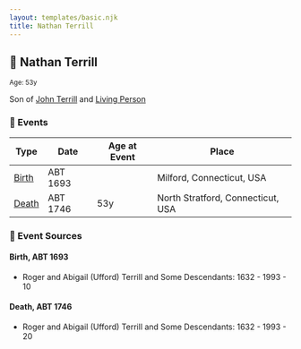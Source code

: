 ```yaml
---
layout: templates/basic.njk
title: Nathan Terrill
---
```

## 🔵 Nathan Terrill
<small>Age: 53y</small>

Son of [John Terrill](/people/6/65221157) and [Living Person](/people/4/48582652)

### 📆 Events

Type | Date | Age at Event | Place
------ | ------ | ------ | ------
[Birth](#event-event-2) | ABT 1693 |  | Milford, Connecticut, USA
[Death](#event-event-3) | ABT 1746 | 53y | North Stratford, Connecticut, USA

### 📰 Event Sources

#### <a id="event-event-2"></a> Birth, ABT 1693
* Roger and Abigail (Ufford) Terrill and Some Descendants: 1632 - 1993  - 10

#### <a id="event-event-3"></a> Death, ABT 1746
* Roger and Abigail (Ufford) Terrill and Some Descendants: 1632 - 1993  - 20